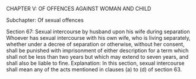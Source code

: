 CHAPTER V: OF OFFENCES AGAINST WOMAN AND CHILD

Subchapter: Of sexual offences

Section 67: Sexual intercourse by husband upon his wife during separation
Whoever has sexual intercourse with his own wife, who is living separately, whether under a decree of separation or otherwise, without her consent, shall be punished with imprisonment of either description for a term which shall not be less than two years but which may extend to seven years, and shall also be liable to fine.
Explanation: In this section, sexual intercourse shall mean any of the acts mentioned in clauses (a) to (d) of section 63.

